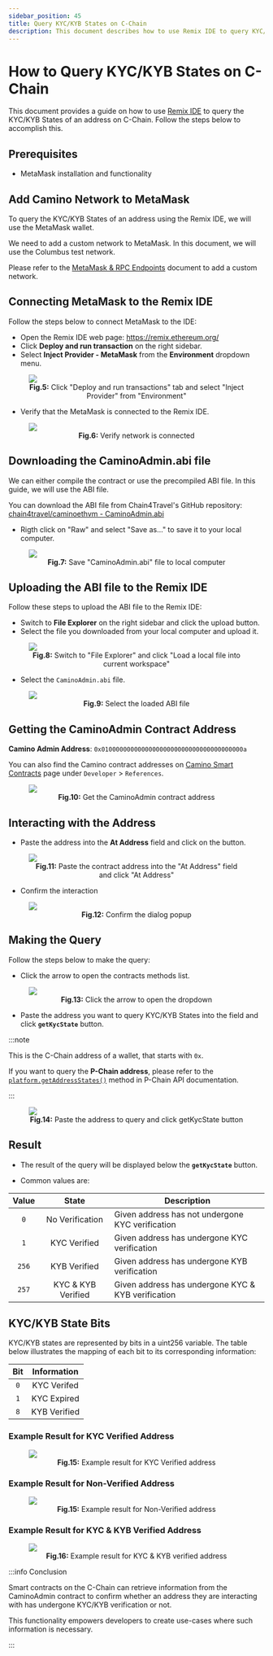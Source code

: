 ```yaml
---
sidebar_position: 45
title: Query KYC/KYB States on C-Chain
description: This document describes how to use Remix IDE to query KYC/KYB States of an address on C-Chain
---
```


# How to Query KYC/KYB States on C-Chain

This document provides a guide on how to use [Remix IDE](https://remix.ethereum.org/) to query the KYC/KYB States of
an address on C-Chain. Follow the steps below to accomplish this.

## Prerequisites

- MetaMask installation and functionality

## Add Camino Network to MetaMask

To query the KYC/KYB States of an address using the Remix IDE, we will use the MetaMask wallet.

We need to add a custom network to MetaMask. In this document, we will use the Columbus test network.

Please refer to the [MetaMask & RPC Endpoints](/guides/metamask-rpc-endpoints.md) document to add a custom network.

## Connecting MetaMask to the Remix IDE

Follow the steps below to connect MetaMask to the IDE:

- Open the Remix IDE web page: https://remix.ethereum.org/
- Click **Deploy and run transaction** on the right sidebar.
- Select **Inject Provider - MetaMask** from the **Environment** dropdown menu.

<figure>
<img class="zoom" src="/img/query-kyc-state-c-chain/4-select-injected-provider.png"/>
<figcaption align="center"><b>Fig.5:</b> Click "Deploy and run transactions" tab and select "Inject Provider" from "Environment"</figcaption>
</figure>

- Verify that the MetaMask is connected to the Remix IDE.

<figure>
<img class="zoom" src="/img/query-kyc-state-c-chain/5-check-network-connected.png"/>
<figcaption align="center"><b>Fig.6:</b> Verify network is connected</figcaption>
</figure>

## Downloading the CaminoAdmin.abi file

We can either compile the contract or use the precompiled ABI file. In this guide, we will use the ABI file.

You can download the ABI file from Chain4Travel's GitHub repository:
[chain4travel/caminoethvm - CaminoAdmin.abi](https://github.com/chain4travel/caminoethvm/blob/chain4travel/contracts/build_contracts/admin/abi/CaminoAdmin.abi)

- Rigth click on "Raw" and select "Save as..." to save it to your local computer.

<figure>
<img class="zoom" src="/img/query-kyc-state-c-chain/6-abi-save-link-as.png"/>
<figcaption align="center"><b>Fig.7:</b> Save "CaminoAdmin.abi" file to local computer</figcaption>
</figure>

## Uploading the ABI file to the Remix IDE

Follow these steps to upload the ABI file to the Remix IDE:

- Switch to **File Explorer** on the right sidebar and click the upload button.
- Select the file you downloaded from your local computer and upload it.

<figure>
<img class="zoom" src="/img/query-kyc-state-c-chain/7-load-local-file.png"/>
<figcaption align="center"><b>Fig.8:</b> Switch to "File Explorer" and click "Load a local file into current workspace"</figcaption>
</figure>

- Select the `CaminoAdmin.abi` file.

<figure>
<img class="zoom" src="/img/query-kyc-state-c-chain/8-select-the-loaded-file.png"/>
<figcaption align="center"><b>Fig.9:</b> Select the loaded ABI file</figcaption>
</figure>

## Getting the CaminoAdmin Contract Address

**Camino Admin Address**: `0x010000000000000000000000000000000000000a`

You can also find the Camino contract addresses on [Camino Smart Contracts](/developer/references/camino-contracts.md) page under `Developer` > `References`.

<figure>
<img class="zoom" src="/img/query-kyc-state-c-chain/9-get-the-contract-address.png"/>
<figcaption align="center"><b>Fig.10:</b> Get the CaminoAdmin contract address</figcaption>
</figure>

## Interacting with the Address

- Paste the address into the **At Address** field and click on the button.

<figure>
<img class="zoom" src="/img/query-kyc-state-c-chain/10-paste-address-and-click-at-address.png"/>
<figcaption align="center"><b>Fig.11:</b> Paste the contract address into the "At Address" field and click "At Address"</figcaption>
</figure>

- Confirm the interaction

<figure>
<img class="zoom" src="/img/query-kyc-state-c-chain/11-confirm-the-popup.png"/>
<figcaption align="center"><b>Fig.12:</b> Confirm the dialog popup</figcaption>
</figure>

## Making the Query

Follow the steps below to make the query:

- Click the arrow to open the contracts methods list.

<figure>
<img class="zoom" src="/img/query-kyc-state-c-chain/12-open-dropdown-abi.png"/>
<figcaption align="center"><b>Fig.13:</b> Click the arrow to open the dropdown</figcaption>
</figure>

- Paste the address you want to query KYC/KYB States into the field and click **`getKycState`** button.

:::note

This is the C-Chain address of a wallet, that starts with `0x`.

If you want to query the **P-Chain address**,
please refer to the [`platform.getAddressStates()`](/developer/apis/camino-node-apis/p-chain#platformgetaddressstates)
method in P-Chain API documentation.

:::

<figure>
<img class="zoom" src="/img/query-kyc-state-c-chain/13-paste-the-address-n-click-getkycstate.png"/>
<figcaption align="center"><b>Fig.14:</b> Paste the address to query and click getKycState button</figcaption>
</figure>

## Result

- The result of the query will be displayed below the **`getKycState`** button.

- Common values are:

| Value |       State        | Description                                        |
| :---: | :----------------: | -------------------------------------------------- |
|  `0`  |  No Verification   | Given address has not undergone KYC verification   |
|  `1`  |    KYC Verified    | Given address has undergone KYC verification       |
| `256` |    KYB Verified    | Given address has undergone KYB verification       |
| `257` | KYC & KYB Verified | Given address has undergone KYC & KYB verification |

## KYC/KYB State Bits

KYC/KYB states are represented by bits in a uint256 variable. The table below illustrates
the mapping of each bit to its corresponding information:

| Bit | Information  |
| :-: | :----------: |
| `0` | KYC Verifed  |
| `1` | KYC Expired  |
| `8` | KYB Verified |

### Example Result for KYC Verified Address

<figure>
<img class="zoom" src="/img/query-kyc-state-c-chain/14-kyc-state-result.png"/>
<figcaption align="center"><b>Fig.15:</b> Example result for KYC Verified address</figcaption>
</figure>

### Example Result for Non-Verified Address

<figure>
<img class="zoom" src="/img/query-kyc-state-c-chain/15-kyc-state-result-zero.png"/>
<figcaption align="center"><b>Fig.15:</b> Example result for Non-Verified address</figcaption>
</figure>

### Example Result for KYC & KYB Verified Address

<figure>
<img class="zoom" src="/img/query-kyc-state-c-chain/16-kyc-kyb-state.png"/>
<figcaption align="center"><b>Fig.16:</b> Example result for KYC & KYB verified address</figcaption>
</figure>

:::info Conclusion

Smart contracts on the C-Chain can retrieve information from the CaminoAdmin contract to confirm
whether an address they are interacting with has undergone KYC/KYB verification or not.

This functionality empowers developers to create use-cases where such information is necessary.

:::
